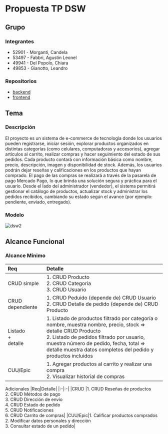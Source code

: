# Propuesta TP DSW

## Grupo
### Integrantes
* 52901 - Morganti, Candela
* 53497 - Fabbri, Agustin Leonel
* 49941 - Del Popolo, Chiara
* 49853 - Gianotto, Leandro


### Repositorios
* [backend](https://github.com/agusfabbri/DSW2025-Fabbri_Morganti_DelPopolo_Gianotto/tree/backend-v2)
* [frontend](https://github.com/leangianotto/-DSW2025-Fabbri_Morganti_DelPopolo_Gianotto-Frontend)

## Tema
### Descripción
El proyecto es un sistema de e-commerce de tecnología donde los usuarios pueden registrarse, iniciar sesión, explorar productos organizados en distintas categorías (como celulares, computadoras y accesorios), agregar artículos al carrito, realizar compras y hacer seguimiento del estado de sus pedidos. Cada producto contará con información básica como nombre, precio, descripción, imagen y disponibilidad de stock. Además, los usuarios podrán dejar reseñas y calificaciones en los productos que hayan comprado. El pago de las compras se realizará a través de la pasarela de pago Mercado Pago, lo que brinda una solución segura y práctica para el usuario.
Desde el lado del administrador (vendedor), el sistema permitirá gestionar el catálogo de productos, actualizar stock y administrar los pedidos recibidos, cambiando su estado según el avance (por ejemplo: pendiente, enviado, entregado). 

### Modelo
![dsw2](https://github.com/user-attachments/assets/27058b21-ed13-409d-8c8a-8d640d9f9215)


## Alcance Funcional 

### Alcance Mínimo
|Req|Detalle|
|:-|:-|
|CRUD simple |1. CRUD Producto<br>2. CRUD Categoria<br>3. CRUD Usuario|
|CRUD dependiente |1. CRUD Peduido (depende de) CRUD Usuario<br>2. CRUD Detalle de pedido (depende de) CRUD Producto|
|Listado<br>+<br>detalle |1. Listado de productos filtrado por categoría o nombre, muestra nombre, precio, stock ⇒ detalle CRUD Producto<br>2. Listado de pedidos filtrado por usuario, muestra número de pedido, fecha, total ⇒ detalle muestra datos completos del pedido y productos incluidos|
|CUU/Epic|1. Agregar productos al carrito y realizar una compra<br>2. Visualizar historial de compras|



Adicionales
|Req|Detalle|
|:-|:-|
|CRUD |1. CRUD Reseñas de productos<br>2. CRUD Métodos de pago<br>3. CRUD Dirección de envío<br>4. CRUD Estado de pedido<br>5. CRUD Notificaciones<br>6. CRUD Carrito de compras|
|CUU/Epic|1. Calificar productos comprados<br>2. Modificar datos personales y dirección<br>3. Consultar estado de un pedido|

